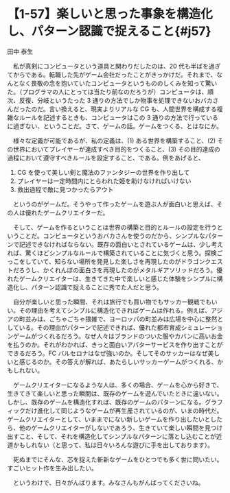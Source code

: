 # 【1-57】楽しいと思った事象を構造化し、パターン認識で捉えること{#j57}

<div class="author">田中 泰生</div>

　私が真剣にコンピュータという道具と関わりだしたのは、20 代も半ばを過ぎてからである。転職した先がゲーム会社だったことがきっかけだ。それまで、なんとなく畏敬の念を抱いていたコンピュータというもののしくみを知って驚いた。（プログラマの人にとっては当たり前なのだろうが）コンピュータは、順次、反復、分岐というたった 3 通りの方法でしか物事を処理できないおバカさんだったのだ。言い換えると、現実よりリアルな CG も、人間世界を構成する複雑なルールを記述するときも、コンピュータはこの 3 通りの方法で行っているに過ぎない、ということだ。さて、ゲームの話。ゲームをつくる、とはなにか。

　様々な定義が可能であるが、私の定義は、(1) ある世界を構築すること、(2) その世界においてプレイヤーが達成すべき目的をつくること、(3) その目的達成の過程において遵守すべきルールを設定すること、である。例をあげると、

1. CG を使って美しい剣と魔法のファンタジーの世界を作り出して
2. プレイヤーは一定時間内にとらわれた姫を助けなければいけない
3. 救出過程で敵に見つかったらアウト

　というのがゲームだ。そうやって作ったゲームを遊ぶ人が面白いと思えば、その人は優れたゲームクリエイターだ。

　そして、ゲームを作るということは世界の構築と目的とルールの設定を行うということだ。コンピュータというおバカさんを使うのだから、シンプルなパターンで記述できなければならない。既存の面白いとされているゲームは、少し考えれば、驚くほどシンプルなルールで構築されていることに気づくと思う。探検ごっこをしていて、知らない場所を発見した楽しさを再現したのがドラゴンクエストだろうし、かくれんぼの面白さを再現したのがメタルギアソリッドだろう。優れたゲームクリエイターは、生きてきた中で楽しいと感じた体験をシンプルに構造化し、パターン認識で捉えることに秀でた人だと思う。

　自分が楽しいと思った瞬間、それは旅行でも買い物でもサッカー観戦でもいい。その理由を考えてシンプルに構造化できればゲームは作れる。例えば、アジアの町並みは、ごちゃごちゃ猥雑で、ヨーロッパの町並みは広場を中心に整然としている。その理由がパターンで記述できれば、優れた都市育成シミュレーションゲームがつくれるだろう。なぜ人々はブランドのついた服やカバンに高いお金を払うのか。それがわかれば、きっと面白いアバターサービスを作り出すことができるだろう。FC バルセロナはなぜ強いのか。そしてそのサッカーはなぜ美しいと感じるのか。その答えが解れば、あたらしいサッカーゲームがつくれる、かもしれない。

　ゲームクリエイターになるような人は、多くの場合、ゲームを心から好きで、生きてきて楽しいと思った瞬間は、既存のゲームを遊んでいたときに違いない。しかし、既存のゲームを構造化すれば、既存のゲームのパターンになる。グラフィックだけ進化して同じようなゲームが再生産されているのが、いまの時代だ。ゲームクリエイターとして、いままでにない新しいゲームを作り出したいとしたら、他のゲームクリエイターがしないであろう、生きていて楽しい瞬間を見つけ出すこと、そして、それを構造化してシンプルなパターンに落とし込むことが近道かもしれない（と思って、私は日々いろんな遊びに手を出しております）。

　死ぬまでにそんな、芯を捉えた斬新なゲームをひとつでも多く世に問いたい。すごいヒット作を生み出したい。

　というわけで、日々がんばります。みなさんもがんばってくださいね。
